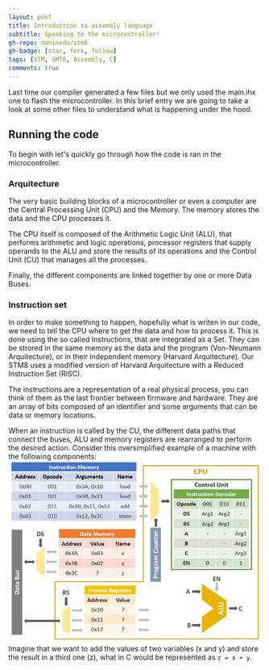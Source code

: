 ```yaml
---
layout: post
title: Introduction to assembly language
subtitle: Speaking to the microcontroller!
gh-repo: daninedo/stm8
gh-badge: [star, fork, follow]
tags: [STM, SMT8, Assembly, C]
comments: true
---
```


Last time our compiler generated a few files but we only used the main.ihx one
to flash the microcontroller. In this brief entry we are going to take a look at
some other files to understand what is happening under the hood.

## Running the code
To begin with let's quickly go through how the code is ran in the microcontroller.

### Arquitecture
The very basic building blocks of a microcontroller or even a computer are the
Central Processing Unit (CPU) and the Memory. The memory stores the data and the
CPU processes it.

The CPU itself is composed of the Arithmetic Logic Unit (ALU), that performs arithmetic
and logic operations, processor registers that supply operands to the ALU and store
the results of its operations and the Control Unit (CU) that manages all the processes.

Finally, the different components are linked together by one or more Data Buses.

### Instruction set
In order to make something to happen, hopefully what is writen in our code, we
need to tell the CPU where to get the data and how to process it. This is done using
the so called Instructions, that are integrated as a Set. They can be strored in the same memory as the data and
the program (Von-Neumann Arquitecture), or in their independent memory (Harvard Arquitecture).
Our STM8 uses a modified version of Harvard Arquitecture with a Reduced Instruction Set (RISC).

The instructions are a representation of a real physical process, you can think of
them as the last frontier between firmware and hardware. They are an array of bits
composed of an identifier and some arguments that can be data or memory locations.

When an instruction is called by the CU, the different data paths that connect the
buses, ALU and memory registers are rearranged to perform the desired action. Consider
this oversimplified example of a machine with the following components:
![machine1](/img/simplemachine1.jpg)
Imagine that we want to add the values of two variables (x and y) and store the result in a
third one (z), what in C would be represented as `z = x + y`.
